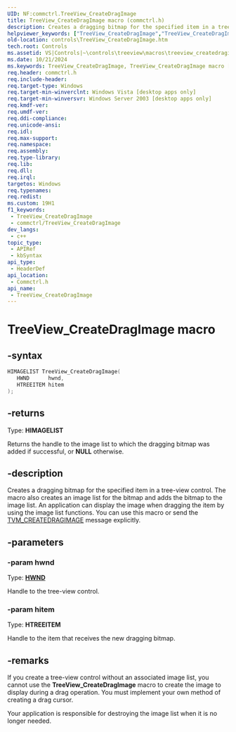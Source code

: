 ```yaml
---
UID: NF:commctrl.TreeView_CreateDragImage
title: TreeView_CreateDragImage macro (commctrl.h)
description: Creates a dragging bitmap for the specified item in a tree-view control.
helpviewer_keywords: ["TreeView_CreateDragImage","TreeView_CreateDragImage macro [Windows Controls]","_win32_TreeView_CreateDragImage","_win32_TreeView_CreateDragImage_cpp","commctrl/TreeView_CreateDragImage","controls.TreeView_CreateDragImage","controls._win32_TreeView_CreateDragImage"]
old-location: controls\TreeView_CreateDragImage.htm
tech.root: Controls
ms.assetid: VS|Controls|~\controls\treeview\macros\treeview_createdragimage.htm
ms.date: 10/21/2024
ms.keywords: TreeView_CreateDragImage, TreeView_CreateDragImage macro [Windows Controls], _win32_TreeView_CreateDragImage, _win32_TreeView_CreateDragImage_cpp, commctrl/TreeView_CreateDragImage, controls.TreeView_CreateDragImage, controls._win32_TreeView_CreateDragImage
req.header: commctrl.h
req.include-header: 
req.target-type: Windows
req.target-min-winverclnt: Windows Vista [desktop apps only]
req.target-min-winversvr: Windows Server 2003 [desktop apps only]
req.kmdf-ver: 
req.umdf-ver: 
req.ddi-compliance: 
req.unicode-ansi: 
req.idl: 
req.max-support: 
req.namespace: 
req.assembly: 
req.type-library: 
req.lib: 
req.dll: 
req.irql: 
targetos: Windows
req.typenames: 
req.redist: 
ms.custom: 19H1
f1_keywords:
 - TreeView_CreateDragImage
 - commctrl/TreeView_CreateDragImage
dev_langs:
 - c++
topic_type:
 - APIRef
 - kbSyntax
api_type:
 - HeaderDef
api_location:
 - Commctrl.h
api_name:
 - TreeView_CreateDragImage
---
```


# TreeView_CreateDragImage macro

## -syntax

```cpp
HIMAGELIST TreeView_CreateDragImage(
   HWND      hwnd,
   HTREEITEM hitem
);
```

## -returns

Type: **HIMAGELIST**

Returns the handle to the image list to which the dragging bitmap was added if successful, or <b>NULL</b> otherwise.


## -description

Creates a dragging bitmap for the specified item in a tree-view control. The macro also creates an image list for the bitmap and adds the bitmap to the image list. An application can display the image when dragging the item by using the image list functions. You can use this macro or send the <a href="/windows/desktop/Controls/tvm-createdragimage">TVM_CREATEDRAGIMAGE</a> message explicitly.

## -parameters

### -param hwnd

Type: <b><a href="/windows/desktop/WinProg/windows-data-types">HWND</a></b>

Handle to the tree-view control.

### -param hitem

Type: <b>HTREEITEM</b>

Handle to the item that receives the new dragging bitmap.

## -remarks

If you create a tree-view control without an associated image list, you cannot use the <b>TreeView_CreateDragImage</b> macro to create the image to display during a drag operation. You must implement your own method of creating a drag cursor.

Your application is responsible for destroying the image list when it is no longer needed.
